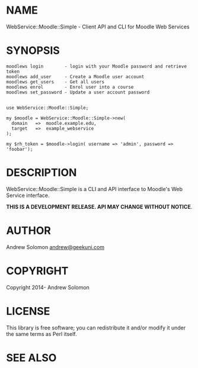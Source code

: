 # NAME

WebService::Moodle::Simple - Client API and CLI for Moodle Web Services

# SYNOPSIS

    moodlews login        - login with your Moodle password and retrieve token
    moodlews add_user     - Create a Moodle user account
    moodlews get_users    - Get all users
    moodlews enrol        - Enrol user into a course
    moodlews set_password - Update a user account password


    use WebService::Moodle::Simple;

    my $moodle = WebService::Moodle::Simple->new(
      domain   =>  moodle.example.edu,
      target   =>  example_webservice
    );

    my $rh_token = $moodle->login( username => 'admin', password => 'foobar');


# DESCRIPTION

WebService::Moodle::Simple is a CLI and API interface to Moodle's Web Service interface.

__THIS IS A DEVELOPMENT RELEASE. API MAY CHANGE WITHOUT NOTICE__.

# AUTHOR

Andrew Solomon <andrew@geekuni.com>

# COPYRIGHT

Copyright 2014- Andrew Solomon

# LICENSE

This library is free software; you can redistribute it and/or modify
it under the same terms as Perl itself.

# SEE ALSO
